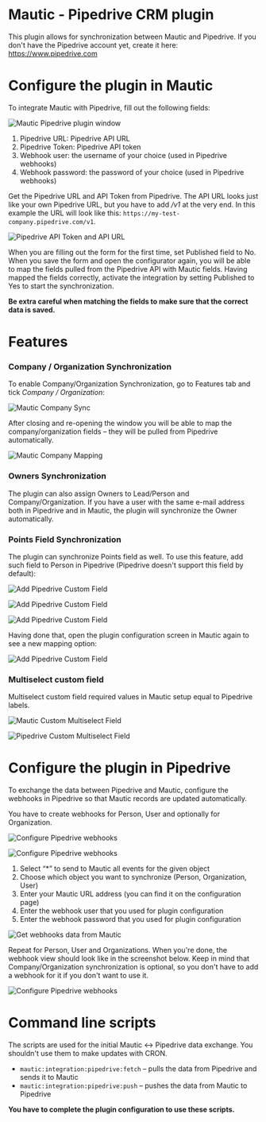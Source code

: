 # Mautic - Pipedrive CRM plugin

This plugin allows for synchronization between Mautic and Pipedrive. If you don't have the Pipedrive account yet, create it here: https://www.pipedrive.com

# Configure the plugin in Mautic
To integrate Mautic with Pipedrive, fill out the following fields:

![Mautic Pipedrive plugin window](media/pipedrive/mautic_window_conf.png "Mautic Pipedrive plugin window")

1. Pipedrive URL: Pipedrive API URL
2. Pipedrive Token: Pipedrive API token
3. Webhook user: the username of your choice (used in Pipedrive webhooks)
4. Webhook password: the password of your choice (used in Pipedrive webhooks)

Get the Pipedrive URL and API Token from Pipedrive. The API URL looks just like your own Pipedrive URL, but you have to add _/v1_ at the very end. In this example the URL will look like this: `https://my-test-company.pipedrive.com/v1`.

![Pipedrive API Token and API URL](media/pipedrive/api_url_token.png "Pipedrive API Token and API URL")

When you are filling out the form for the first time, set Published field to No. When you save the form and open the configurator again, you will be able to map the fields pulled from the Pipedrive API with Mautic fields. Having mapped the fields correctly, activate the integration by setting Published to Yes to start the synchronization.

**Be extra careful when matching the fields to make sure that the correct data is saved.**

# Features

### Company / Organization Synchronization

To enable Company/Organization Synchronization, go to Features tab and tick *Company / Organization*:

![Mautic Company Sync](media/pipedrive/mautic_company_sync.png "Mautic Company Sync")

After closing and re-opening the window you will be able to map the company/organization fields – they will be pulled from Pipedrive automatically.

![Mautic Company Mapping](media/pipedrive/mautic_company_mapping.jpg "Mautic Company Mapping")

### Owners Synchronization

The plugin can also assign Owners to Lead/Person and Company/Organization. If you have a user with the same e-mail address both in Pipedrive and in Mautic, the plugin will synchronize the Owner automatically.

### Points Field Synchronization

The plugin can synchronize Points field as well. To use this feature, add such field to Person in Pipedrive (Pipedrive doesn't support this field by default):

![Add Pipedrive Custom Field](media/pipedrive/custom_field.png "Add Pipedrive Custom Field")

![Add Pipedrive Custom Field](media/pipedrive/custom_field_1.png "Add Pipedrive Custom Field")

![Add Pipedrive Custom Field](media/pipedrive/custom_field_2.png "Add Pipedrive Custom Field")

Having done that, open the plugin configuration screen in Mautic again to see a new mapping option:

![Add Pipedrive Custom Field](media/pipedrive/custom_field_3.png "Add Pipedrive Custom Field")

### Multiselect custom field

Multiselect custom field required values in Mautic setup equal to Pipedrive labels. 

![Mautic Custom Multiselect Field](media/pipedrive/plugins-pipedrive-multiselect.png "Mautic Custom Multiselect Field")

![Pipedrive Custom Multiselect Field](media/pipedrive/plugins-pipedrive-multiselect-custom.png "Pipedrive Custom Multiselect Field")

# Configure the plugin in Pipedrive

To exchange the data between Pipedrive and Mautic, configure the webhooks in Pipedrive so that Mautic records are updated automatically.

You have to create webhooks for Person, User and optionally for Organization.

![Configure Pipedrive webhooks](media/pipedrive/webhooks_1.png "Configure Pipedrive webhooks")

![Configure Pipedrive webhooks](media/pipedrive/webhooks_2.png "Configure Pipedrive webhooks")

1. Select “\*” to send to Mautic all events for the given object
2. Choose which object you want to synchronize (Person, Organization, User)
3. Enter your Mautic URL address (you can find it on the configuration page)
4. Enter the webhook user that you used for plugin configuration
5. Enter the webhook password that you used for plugin configuration

![Get webhooks data from Mautic](media/pipedrive/webhooks_3.png "Get webhooks data from Mautic")

Repeat for Person, User and Organizations. When you're done, the webhook view should look like in the screenshot below. Keep in mind that Company/Organization synchronization is optional, so you don't have to add a webhook for it if you don't want to use it.

![Configure Pipedrive webhooks](media/pipedrive/webhooks_4.png "Configure Pipedrive webhooks")

# Command line scripts

The scripts are used for the initial Mautic <-> Pipedrive data exchange. You shouldn't use them to make updates with CRON.

* `mautic:integration:pipedrive:fetch` – pulls the data from Pipedrive and sends it to Mautic
* `mautic:integration:pipedrive:push` – pushes the data from Mautic to Pipedrive

**You have to complete the plugin configuration to use these scripts.**

